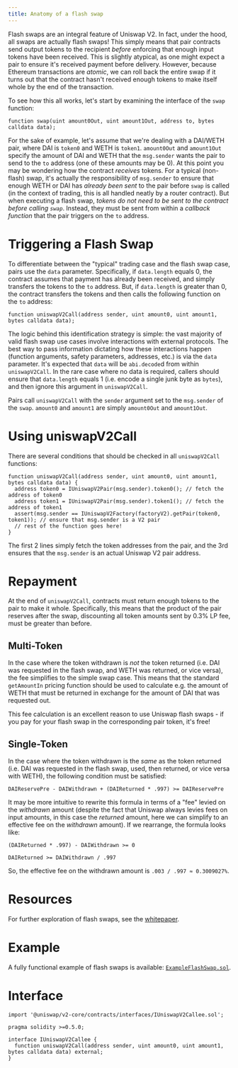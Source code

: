 ```yaml
---
title: Anatomy of a flash swap
---
```


Flash swaps are an integral feature of Uniswap V2. In fact, under the hood, all swaps are actually flash swaps! This simply means that pair contracts send output tokens to the recipient _before_ enforcing that enough input tokens have been received. This is slightly atypical, as one might expect a pair to ensure it's received payment before delivery. However, because Ethereum transactions are _atomic_, we can roll back the entire swap if it turns out that the contract hasn't received enough tokens to make itself whole by the end of the transaction.

To see how this all works, let's start by examining the interface of the `swap` function:

```solidity
function swap(uint amount0Out, uint amount1Out, address to, bytes calldata data);
```

For the sake of example, let's assume that we're dealing with a DAI/WETH pair, where DAI is `token0` and WETH is `token1`. `amount0Out` and `amount1Out` specify the amount of DAI and WETH that the `msg.sender` wants the pair to send to the `to` address (one of these amounts may be 0). At this point you may be wondering how the contract _receives_ tokens. For a typical (non-flash) swap, it's actually the responsibility of `msg.sender` to ensure that enough WETH or DAI has _already been sent_ to the pair before `swap` is called (in the context of trading, this is all handled neatly by a router contract). But when executing a flash swap, _tokens do not need to be sent to the contract before calling `swap`_. Instead, they must be sent from within a _callback function_ that the pair triggers on the `to` address.

# Triggering a Flash Swap

To differentiate between the "typical" trading case and the flash swap case, pairs use the `data` parameter. Specifically, if `data.length` equals 0, the contract assumes that payment has already been received, and simply transfers the tokens to the `to` address. But, if `data.length` is greater than 0, the contract transfers the tokens and then calls the following function on the `to` address:

```solidity
function uniswapV2Call(address sender, uint amount0, uint amount1, bytes calldata data);
```

The logic behind this identification strategy is simple: the vast majority of valid flash swap use cases involve interactions with external protocols. The best way to pass information dictating how these interactions happen (function arguments, safety parameters, addresses, etc.) is via the `data` parameter. It's expected that `data` will be `abi.decode`d from within `uniswapV2Call`. In the rare case where no data is required, callers should ensure that `data.length` equals 1 (i.e. encode a single junk byte as `bytes`), and then ignore this argument in `uniswapV2Call`.

Pairs call `uniswapV2Call` with the `sender` argument set to the `msg.sender` of the `swap`. `amount0` and `amount1` are simply `amount0Out` and `amount1Out`.

# Using uniswapV2Call

There are several conditions that should be checked in all `uniswapV2Call` functions:

```solidity
function uniswapV2Call(address sender, uint amount0, uint amount1, bytes calldata data) {
  address token0 = IUniswapV2Pair(msg.sender).token0(); // fetch the address of token0
  address token1 = IUniswapV2Pair(msg.sender).token1(); // fetch the address of token1
  assert(msg.sender == IUniswapV2Factory(factoryV2).getPair(token0, token1)); // ensure that msg.sender is a V2 pair
  // rest of the function goes here!
}
```

The first 2 lines simply fetch the token addresses from the pair, and the 3rd ensures that the `msg.sender` is an actual Uniswap V2 pair address.

# Repayment

At the end of `uniswapV2Call`, contracts must return enough tokens to the pair to make it whole. Specifically, this means that the product of the pair reserves after the swap, discounting all token amounts sent by 0.3% LP fee, must be greater than before.

## Multi-Token

In the case where the token withdrawn is _not_ the token returned (i.e. DAI was requested in the flash swap, and WETH was returned, or vice versa), the fee simplifies to the simple swap case. This means that the standard `getAmountIn` pricing function should be used to calculate e.g. the amount of WETH that must be returned in exchange for the amount of DAI that was requested out. 

This fee calculation is an excellent reason to use Uniswap flash swaps - if you pay for your flash swap in the corresponding pair token, it's free!

## Single-Token

In the case where the token withdrawn is the _same_ as the token returned (i.e. DAI was requested in the flash swap, used, then returned, or vice versa with WETH), the following condition must be satisfied:

`DAIReservePre - DAIWithdrawn + (DAIReturned * .997) >= DAIReservePre`

It may be more intuitive to rewrite this formula in terms of a "fee" levied on the _withdrawn_ amount (despite the fact that Uniswap always levies fees on input amounts, in this case the _returned_ amount, here we can simplify to an effective fee on the _withdrawn_ amount). If we rearrange, the formula looks like:

`(DAIReturned * .997) - DAIWithdrawn >= 0`

`DAIReturned >= DAIWithdrawn / .997`

So, the effective fee on the withdrawn amount is `.003 / .997 ≈ 0.3009027%`.

# Resources

For further exploration of flash swaps, see the <a href='/whitepaper.pdf' target='_blank' rel='noopener noreferrer'>whitepaper</a>.

# Example

A fully functional example of flash swaps is available: [`ExampleFlashSwap.sol`](https://github.com/Uniswap/uniswap-v2-periphery/blob/master/contracts/examples/ExampleFlashSwap.sol).

# Interface

```solidity
import '@uniswap/v2-core/contracts/interfaces/IUniswapV2Callee.sol';
```

```solidity
pragma solidity >=0.5.0;

interface IUniswapV2Callee {
  function uniswapV2Call(address sender, uint amount0, uint amount1, bytes calldata data) external;
}
```

